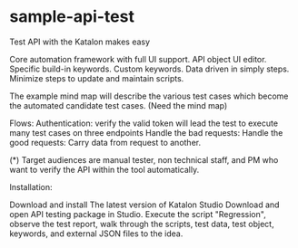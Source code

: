 # sample-api-test
Test API with the Katalon makes easy

Core automation framework with full UI support.
API object UI editor.
Specific build-in keywords.
Custom keywords.
Data driven in simply steps.
Minimize steps to update and maintain scripts.


The example mind map will describe the various test cases which become the automated candidate test cases.
(Need the mind map)

Flows: 
Authentication: verify the valid token will lead the test to execute many test cases on three endpoints
Handle the bad requests:
Handle the good requests: 
Carry data from request to another. 

(*) Target audiences are manual tester, non technical staff, and PM who want to verify the API within the tool automatically.

Installation:


Download and install The latest version of Katalon Studio
Download and open API testing package in Studio.
Execute the script "Regression", observe the test report, walk through the scripts, test data, test object, keywords, and external JSON files to the idea.